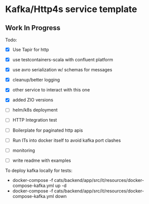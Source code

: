 # Kafka/Http4s service template

## Work In Progress 

Todo:

- [x] Use Tapir for http 
- [x] use testcontainers-scala with confluent platform
- [x] use avro serialization w/ schemas for messages 
- [x] cleanup/better logging
- [x] other service to interact with this one
- [x] added ZIO versions
- [ ] helm/k8s deployment
- [ ] HTTP Integration test 
- [ ] Boilerplate for paginated http apis 
- [ ] Run ITs into docker itself to avoid kafka port clashes
- [ ] monitoring
- [ ] write readme with examples


To deploy kafka locally for tests:
- docker-compose -f cats/backend/app/src/it/resources/docker-compose-kafka.yml up -d
- docker-compose -f cats/backend/app/src/it/resources/docker-compose-kafka.yml down
